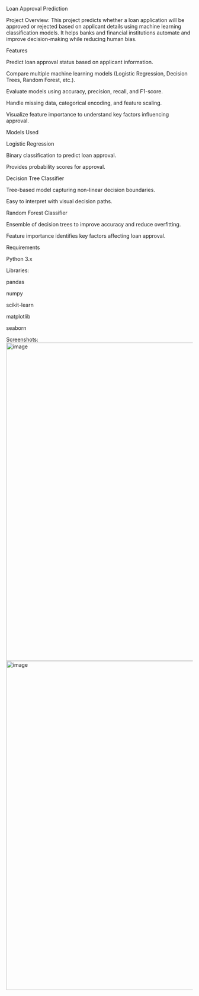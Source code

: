 Loan Approval Prediction

Project Overview:
This project predicts whether a loan application will be approved or rejected based on applicant details using machine learning classification models. It helps banks and financial institutions automate and improve decision-making while reducing human bias.

Features

Predict loan approval status based on applicant information.

Compare multiple machine learning models (Logistic Regression, Decision Trees, Random Forest, etc.).

Evaluate models using accuracy, precision, recall, and F1-score.

Handle missing data, categorical encoding, and feature scaling.

Visualize feature importance to understand key factors influencing approval.

Models Used

Logistic Regression

Binary classification to predict loan approval.

Provides probability scores for approval.

Decision Tree Classifier

Tree-based model capturing non-linear decision boundaries.

Easy to interpret with visual decision paths.

Random Forest Classifier

Ensemble of decision trees to improve accuracy and reduce overfitting.

Feature importance identifies key factors affecting loan approval.

Requirements

Python 3.x

Libraries:

pandas

numpy

scikit-learn

matplotlib

seaborn

Screenshots:
<img width="1886" height="857" alt="image" src="https://github.com/user-attachments/assets/f61d6d65-ccf2-489d-994a-48901aa97fde" />
<img width="1919" height="886" alt="image" src="https://github.com/user-attachments/assets/4435cd2f-0367-4ecd-98eb-d892e78415f3" />

